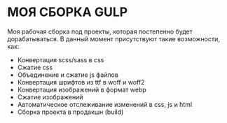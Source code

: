 # МОЯ СБОРКА GULP

Моя рабочая сборка под проекты, которая постепенно будет дорабатываться.
В данный момент присутствуют такие возможности, как:
  - Конвертация scss/sass в css
  - Сжатие css
  - Объединение и сжатие js файлов
  - Конвертация шрифтов из ttf в woff и woff2
  - Конвертация изображений в формат webp
  - Сжатие изображений
  - Автоматическое отслеживание изменений в css, js и html
  - Сборка проекта в продакшн (build)
